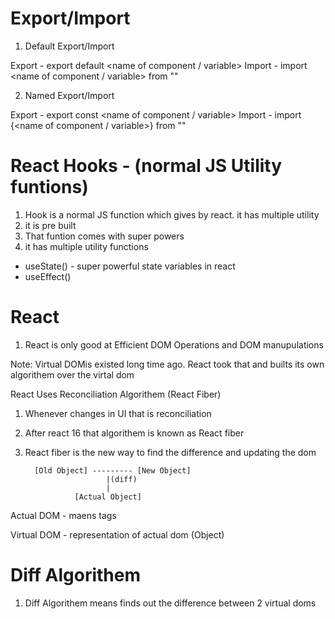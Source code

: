 # Export/Import 

1. Default Export/Import

Export - export default <name of component / variable>
Import - import <name of component / variable> from "<path>"

2. Named Export/Import

Export - export const <name of component / variable>
Import - import {<name of component / variable>} from "<path>"

# React Hooks - (normal JS Utility funtions)
1. Hook is a normal JS function which gives by react. it has multiple utility 
2. it is pre built
3. That funtion comes with super powers
4. it has multiple utility functions

- useState() - super powerful state variables in react 
- useEffect()

# React
1. React is only good at Efficient DOM Operations and DOM manupulations

Note: Virtual DOMis existed long time ago. React took that and builts its own algorithem over the virtal dom

React Uses Reconciliation Algorithem (React Fiber)
1. Whenever changes in UI that is reconciliation
2. After react 16 that algorithem is known as React fiber
3. React fiber is the new way to find the difference and updating the dom

         [Old Object] --------- [New Object]
                         |(diff)
                         |
                  [Actual Object]

Actual DOM - maens tags <div></div>
Virtual DOM - representation of actual dom (Object)

# Diff Algorithem
1. Diff Algorithem means finds out the difference between 2 virtual doms 